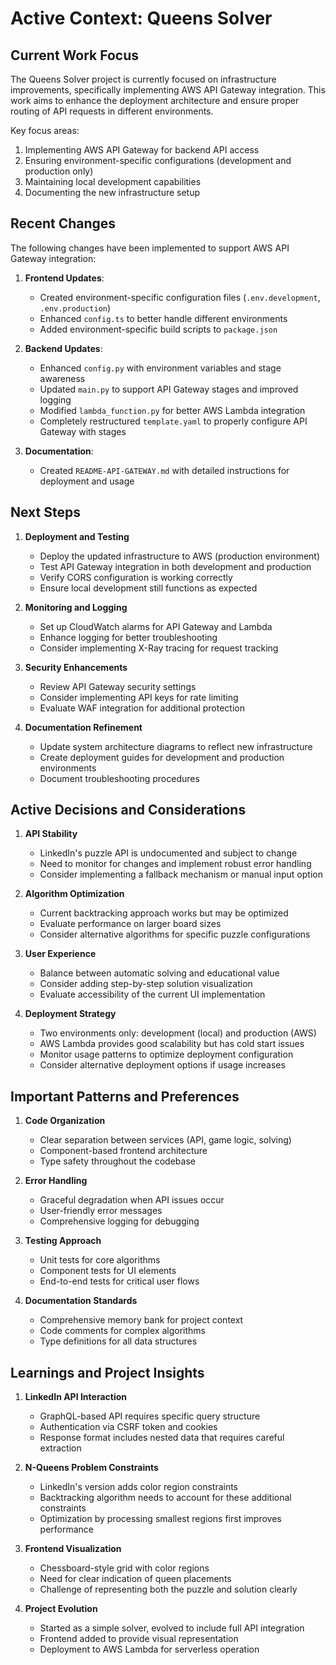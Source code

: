 # Active Context: Queens Solver

## Current Work Focus

The Queens Solver project is currently focused on infrastructure improvements, specifically implementing AWS API Gateway integration. This work aims to enhance the deployment architecture and ensure proper routing of API requests in different environments.

Key focus areas:
1. Implementing AWS API Gateway for backend API access
2. Ensuring environment-specific configurations (development and production only)
3. Maintaining local development capabilities
4. Documenting the new infrastructure setup

## Recent Changes

The following changes have been implemented to support AWS API Gateway integration:

1. **Frontend Updates**:
   - Created environment-specific configuration files (`.env.development`, `.env.production`)
   - Enhanced `config.ts` to better handle different environments
   - Added environment-specific build scripts to `package.json`

2. **Backend Updates**:
   - Enhanced `config.py` with environment variables and stage awareness
   - Updated `main.py` to support API Gateway stages and improved logging
   - Modified `lambda_function.py` for better AWS Lambda integration
   - Completely restructured `template.yaml` to properly configure API Gateway with stages

3. **Documentation**:
   - Created `README-API-GATEWAY.md` with detailed instructions for deployment and usage

## Next Steps

1. **Deployment and Testing**
   - Deploy the updated infrastructure to AWS (production environment)
   - Test API Gateway integration in both development and production
   - Verify CORS configuration is working correctly
   - Ensure local development still functions as expected

2. **Monitoring and Logging**
   - Set up CloudWatch alarms for API Gateway and Lambda
   - Enhance logging for better troubleshooting
   - Consider implementing X-Ray tracing for request tracking

3. **Security Enhancements**
   - Review API Gateway security settings
   - Consider implementing API keys for rate limiting
   - Evaluate WAF integration for additional protection

4. **Documentation Refinement**
   - Update system architecture diagrams to reflect new infrastructure
   - Create deployment guides for development and production environments
   - Document troubleshooting procedures

## Active Decisions and Considerations

1. **API Stability**
   - LinkedIn's puzzle API is undocumented and subject to change
   - Need to monitor for changes and implement robust error handling
   - Consider implementing a fallback mechanism or manual input option

2. **Algorithm Optimization**
   - Current backtracking approach works but may be optimized
   - Evaluate performance on larger board sizes
   - Consider alternative algorithms for specific puzzle configurations

3. **User Experience**
   - Balance between automatic solving and educational value
   - Consider adding step-by-step solution visualization
   - Evaluate accessibility of the current UI implementation

4. **Deployment Strategy**
   - Two environments only: development (local) and production (AWS)
   - AWS Lambda provides good scalability but has cold start issues
   - Monitor usage patterns to optimize deployment configuration
   - Consider alternative deployment options if usage increases

## Important Patterns and Preferences

1. **Code Organization**
   - Clear separation between services (API, game logic, solving)
   - Component-based frontend architecture
   - Type safety throughout the codebase

2. **Error Handling**
   - Graceful degradation when API issues occur
   - User-friendly error messages
   - Comprehensive logging for debugging

3. **Testing Approach**
   - Unit tests for core algorithms
   - Component tests for UI elements
   - End-to-end tests for critical user flows

4. **Documentation Standards**
   - Comprehensive memory bank for project context
   - Code comments for complex algorithms
   - Type definitions for all data structures

## Learnings and Project Insights

1. **LinkedIn API Interaction**
   - GraphQL-based API requires specific query structure
   - Authentication via CSRF token and cookies
   - Response format includes nested data that requires careful extraction

2. **N-Queens Problem Constraints**
   - LinkedIn's version adds color region constraints
   - Backtracking algorithm needs to account for these additional constraints
   - Optimization by processing smallest regions first improves performance

3. **Frontend Visualization**
   - Chessboard-style grid with color regions
   - Need for clear indication of queen placements
   - Challenge of representing both the puzzle and solution clearly

4. **Project Evolution**
   - Started as a simple solver, evolved to include full API integration
   - Frontend added to provide visual representation
   - Deployment to AWS Lambda for serverless operation
